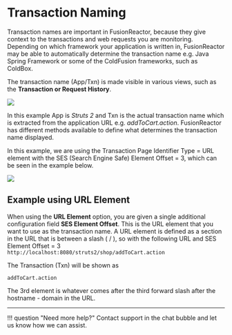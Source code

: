 # Transaction Naming

Transaction names are important in FusionReactor, because they give
context to the transactions and web requests you are monitoring.
Depending on which framework your application is written in,
FusionReactor may be able to automatically determine the transaction
name e.g. Java Spring Framework or some of the ColdFusion frameworks,
such as ColdBox.

The transaction name (App/Txn) is made visible in various views, such as
the **Transaction or Request History**.

![](/frdocs/attachments/288489490/288391179.jpg)

In this example App is *Struts 2* and Txn is the actual transaction name
which is extracted from the application URL e.g. *addToCart.action*.
FusionReactor has different methods available to define what determines
the transaction name displayed.

In this example, we are using the Transaction Page Identifier Type = URL
element with the SES (Search Engine Safe) Element Offset = 3, which can
be seen in the example below.

![](/frdocs/attachments/288489490/288391191.jpg)


## Example using URL Element

When using the **URL Element** option, you are given a single additional
configuration field **SES Element Offset**. This is the URL element that
you want to use as the transaction name. A URL element is defined as a
section in the URL that is between a slash ( / ), so with the following
URL and SES Element Offset = 3  
`http://localhost:8080/struts2/shop/addToCart.action`

The Transaction (Txn) will be shown as

`addToCart.action`

The 3rd element is whatever comes after the third forward slash after
the hostname - domain in the URL.

___

!!! question "Need more help?"
    Contact support in the chat bubble and let us know how we can assist.

